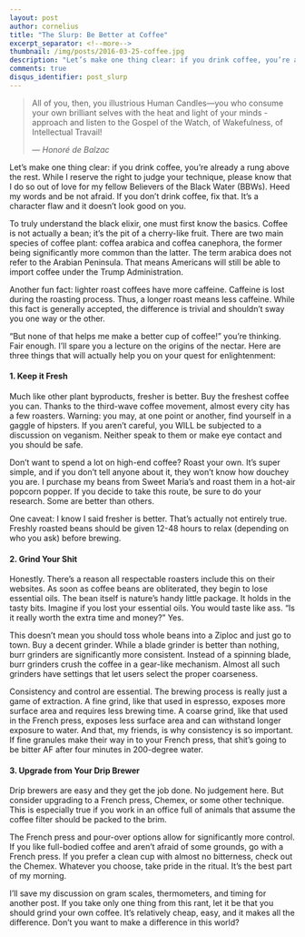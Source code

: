 ```yaml
---
layout: post
author: cornelius
title: "The Slurp: Be Better at Coffee"
excerpt_separator: <!--more-->
thumbnail: /img/posts/2016-03-25-coffee.jpg
description: "Let’s make one thing clear: if you drink coffee, you’re already a rung above the rest. While I reserve the right to judge your technique, please know that I do so out of love for my fellow Believers of the Black Water (BBWs)."
comments: true
disqus_identifier: post_slurp
---
```

> All of you, then, you illustrious Human Candles—you who consume your own brilliant selves with the heat and light of your minds -approach and listen to the Gospel of the Watch, of Wakefulness, of Intellectual Travail!
>
> &mdash; <cite>Honoré de Balzac</cite>

Let’s make one thing clear: if you drink coffee, you’re already a rung above the rest. While I reserve the right to judge your technique, please know that I do so out of love for my fellow Believers of the Black Water (BBWs). Heed my words and be not afraid. If you don’t drink coffee, fix that. It’s a character flaw and it doesn’t look good on you.
<!--more-->

To truly understand the black elixir, one must first know the basics. Coffee is not actually a bean; it’s the pit of a cherry-like fruit. There are two main species of coffee plant: coffea arabica and coffea canephora, the former being significantly more common than the latter. The term arabica does not refer to the Arabian Peninsula. That means Americans will still be able to import coffee under the Trump Administration.

Another fun fact: lighter roast coffees have more caffeine. Caffeine is lost during the roasting process. Thus, a longer roast means less caffeine. While this fact is generally accepted, the difference is trivial and shouldn’t sway you one way or the other.

“But none of that helps me make a better cup of coffee!” you’re thinking. Fair enough. I’ll spare you a lecture on the origins of the nectar. Here are three things that will actually help you on your quest for enlightenment:

#### 1. Keep it Fresh

Much like other plant byproducts, fresher is better. Buy the freshest coffee you can. Thanks to the third-wave coffee movement, almost every city has a few roasters. Warning:  you may, at one point or another, find yourself in a gaggle of hipsters. If you aren’t careful, you WILL be subjected to a discussion on veganism. Neither speak to them or make eye contact and you should be safe.

Don’t want to spend a lot on high-end coffee? Roast your own. It’s super simple, and if you don’t tell anyone about it, they won’t know how douchey you are. I purchase my beans from Sweet Maria’s and roast them in a hot-air popcorn popper. If you decide to take this route, be sure to do your research. Some are better than others.

One caveat: I know I said fresher is better. That’s actually not entirely true. Freshly roasted beans should be given 12-48 hours to relax (depending on who you ask) before brewing.

#### 2. Grind Your Shit

Honestly. There’s a reason all respectable roasters include this on their websites. As soon as coffee beans are obliterated, they begin to lose essential oils. The bean itself is nature’s handy little package. It holds in the tasty bits. Imagine if you lost your essential oils. You would taste like ass. “Is it really worth the extra time and money?” Yes.

This doesn’t mean you should toss whole beans into a Ziploc and just go to town. Buy a decent grinder. While a blade grinder is better than nothing, burr grinders are significantly more consistent. Instead of a spinning blade, burr grinders crush the coffee in a gear-like mechanism. Almost all such grinders have settings that let users select the proper coarseness.

Consistency and control are essential. The brewing process is really just a game of extraction. A fine grind, like that used in espresso, exposes more surface area and requires less brewing time. A coarse grind, like that used in the French press, exposes less surface area and can withstand longer exposure to water. And that, my friends, is why consistency is so important. If fine granules make their way in to your French press, that shit’s going to be bitter AF after four minutes in 200-degree water.

#### 3. Upgrade from Your Drip Brewer

Drip brewers are easy and they get the job done. No judgement here.  But consider upgrading to a French press, Chemex, or some other technique. This is especially true if you work in an office full of animals that assume the coffee filter should be packed to the brim.

The French press and pour-over options allow for significantly more control. If you like full-bodied coffee and aren’t afraid of some grounds, go with a French press. If you prefer a clean cup with almost no bitterness, check out the Chemex. Whatever you choose, take pride in the ritual. It’s the best part of my morning.

I’ll save my discussion on gram scales, thermometers, and timing for another post. If you take only one thing from this rant, let it be that you should grind your own coffee. It’s relatively cheap, easy, and it makes all the difference. Don’t you want to make a difference in this world?
